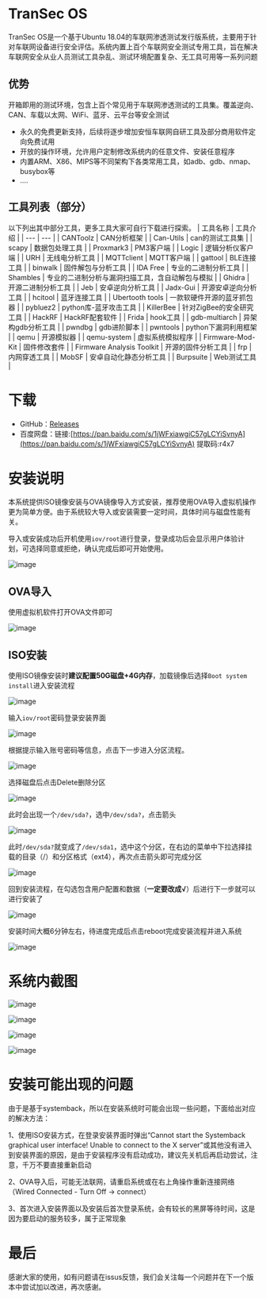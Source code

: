 # TranSec OS
TranSec OS是一个基于Ubuntu 18.04的车联网渗透测试发行版系统，主要用于针对车联网设备进行安全评估。系统内置上百个车联网安全测试专用工具，旨在解决车联网安全从业人员测试工具杂乱、测试环境配置复杂、无工具可用等一系列问题
## 优势
开箱即用的测试环境，包含上百个常见用于车联网渗透测试的工具集。覆盖逆向、CAN、车载以太网、WiFi、蓝牙、云平台等安全测试
- 永久的免费更新支持，后续将逐步增加安恒车联网自研工具及部分商用软件定向免费试用
- 开放的操作环境，允许用户定制修改系统内的任意文件、安装任意程序
- 内置ARM、X86、MIPS等不同架构下各类常用工具，如adb、gdb、nmap、busybox等
- ....

## 工具列表（部分）
以下列出其中部分工具，更多工具大家可自行下载进行探索。
| 工具名称 | 工具介绍 |
| --- | --- |
| CANToolz | CAN分析框架 |
| Can-Utils | can的测试工具集 |
| scapy | 数据包处理工具 |
| Proxmark3 | PM3客户端 |
| Logic | 逻辑分析仪客户端 |
| URH | 无线电分析工具 |
| MQTTclient | MQTT客户端 |
| gattool | BLE连接工具 |
| binwalk | 固件解包与分析工具 |
| IDA Free | 专业的二进制分析工具 |
| Shambles | 专业的二进制分析与漏洞扫描工具，含自动解包与模拟 |
| Ghidra | 开源二进制分析工具 |
| Jeb | 安卓逆向分析工具 |
| Jadx-Gui | 开源安卓逆向分析工具 |
| hcitool | 蓝牙连接工具 |
| Ubertooth tools | 一款软硬件开源的蓝牙抓包器 |
| pybluez2 | python库-蓝牙攻击工具 |
| KillerBee | 针对ZigBee的安全研究工具 |
| HackRF | HackRF配套软件 |
| Frida | hook工具 |
| gdb-multiarch | 异架构gdb分析工具 |
| pwndbg | gdb进阶脚本 |
| pwntools | python下漏洞利用框架 |
| qemu | 开源模拟器 |
| qemu-system | 虚拟系统模拟程序 |
| Firmware-Mod-Kit | 固件修改套件 |
| Firmware Analysis Toolkit | 开源的固件分析工具 |
| frp | 内网穿透工具 |
| MobSF | 安卓自动化静态分析工具 |
| Burpsuite | Web测试工具 |

# 下载
- GitHub：[Releases](https://github.com/TianWen-Lab/TranSec/releases)
- 百度网盘：链接:[https://pan.baidu.com/s/1jWFxiawgiC57gLCYiSvnyA](https://pan.baidu.com/s/1jWFxiawgiC57gLCYiSvnyA) 提取码:r4x7

# 安装说明

本系统提供ISO镜像安装与OVA镜像导入方式安装，推荐使用OVA导入虚拟机操作更为简单方便。由于系统较大导入或安装需要一定时间，具体时间与磁盘性能有关。

导入或安装成功后开机使用`iov/root`进行登录，登录成功后会显示用户体验计划，可选择同意或拒绝，确认完成后即可开始使用。

![image](https://github.com/TianWen-Lab/TranSec/assets/45167857/8b3dacaf-7668-4be8-baf4-8c4ebdc3fcaa)

## OVA导入
使用虚拟机软件打开OVA文件即可

![image](https://github.com/TianWen-Lab/TranSec/assets/45167857/168420ab-1064-4452-b201-2d67c5b1ae4a)

## ISO安装
使用ISO镜像安装时**建议配置50G磁盘+4G内存**，加载镜像后选择`Boot system install`进入安装流程

![image](https://github.com/TianWen-Lab/TranSec/assets/45167857/f51c53c6-bcb1-4d1f-8544-ca87d8f82ac2)

输入`iov/root`密码登录安装界面

![image](https://github.com/TianWen-Lab/TranSec/assets/45167857/0c76f57a-528f-4226-a744-fca508b2ed7b)

根据提示输入账号密码等信息，点击下一步进入分区流程。

![image](https://github.com/TianWen-Lab/TranSec/assets/45167857/7da9584d-ef52-4b72-93cd-2bdf70803eee)

选择磁盘后点击Delete删除分区

![image](https://github.com/TianWen-Lab/TranSec/assets/45167857/e45d4c52-ffe8-43ba-ae1a-709dfb339ccf)

此时会出现一个`/dev/sda?`，选中`/dev/sda?`，点击箭头

![image](https://github.com/TianWen-Lab/TranSec/assets/45167857/44e08672-3419-407b-9aaf-6c81442d6213)

此时`/dev/sda?`就变成了`/dev/sda1`，选中这个分区，在右边的菜单中下拉选择挂载的目录（/）和分区格式（ext4），再次点击箭头即可完成分区

![image](https://github.com/TianWen-Lab/TranSec/assets/45167857/e2c4dd07-ba00-43a3-afe3-c3a1fbfef60f)


回到安装流程，在勾选包含用户配置和数据（**一定要改成√**）后进行下一步就可以进行安装了

![image](https://github.com/TianWen-Lab/TranSec/assets/45167857/9e4a1ae3-65a1-44f0-8a11-1bfed3d1bb07)

安装时间大概6分钟左右，待进度完成后点击reboot完成安装流程并进入系统

![image](https://github.com/TianWen-Lab/TranSec/assets/45167857/57042e75-32c0-4cba-b98a-b92dd730aa36)



# 系统内截图
![image](https://github.com/TianWen-Lab/TranSec/assets/45167857/e6d0e230-e90a-48ce-ad69-bb512408c5c7)

![image](https://github.com/TianWen-Lab/TranSec/assets/45167857/b564d4f6-18c2-4298-994a-b06d19d2b6b5)

![image](https://github.com/TianWen-Lab/TranSec/assets/45167857/a5db4f60-97ff-4c8e-afe4-8437a22e73df)

![image](https://github.com/TianWen-Lab/TranSec/assets/45167857/997e4687-0234-4334-a3b8-ff91ef20539e)

# 安装可能出现的问题
由于是基于systemback，所以在安装系统时可能会出现一些问题，下面给出对应的解决方法：

1、使用ISO安装方式，在登录安装界面时弹出“Cannot start the Systemback graphical user interface! Unable to connect to the X server”或其他没有进入到安装界面的原因，是由于安装程序没有启动成功，建议先关机后再启动尝试，注意，千万不要直接重新启动

2、OVA导入后，可能无法联网，请重启系统或在右上角操作重新连接网络（Wired Connected - Turn Off -> connect）

3、首次进入安装界面以及安装后首次登录系统，会有较长的黑屏等待时间，这是因为要启动的服务较多，属于正常现象

# 最后

感谢大家的使用，如有问题请在issus反馈，我们会关注每一个问题并在下一个版本中尝试加以改进，再次感谢。
